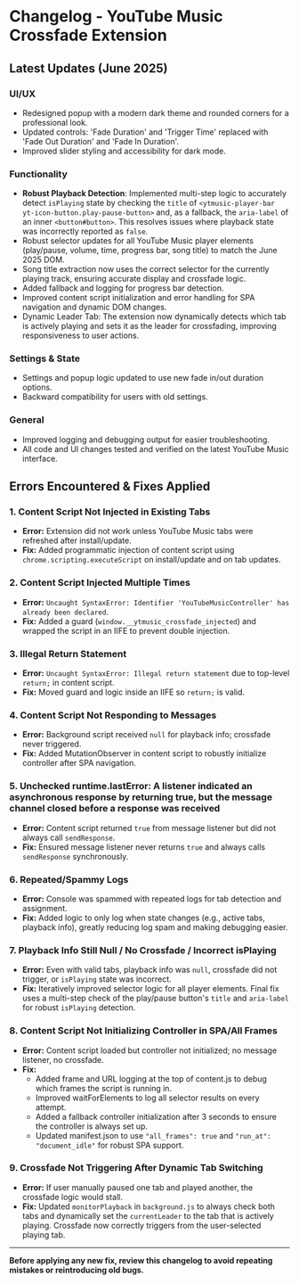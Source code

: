 # Changelog - YouTube Music Crossfade Extension

## Latest Updates (June 2025)

### UI/UX
- Redesigned popup with a modern dark theme and rounded corners for a professional look.
- Updated controls: 'Fade Duration' and 'Trigger Time' replaced with 'Fade Out Duration' and 'Fade In Duration'.
- Improved slider styling and accessibility for dark mode.

### Functionality
- **Robust Playback Detection**: Implemented multi-step logic to accurately detect `isPlaying` state by checking the `title` of `<ytmusic-player-bar yt-icon-button.play-pause-button>` and, as a fallback, the `aria-label` of an inner `<button#button>`. This resolves issues where playback state was incorrectly reported as `false`.
- Robust selector updates for all YouTube Music player elements (play/pause, volume, time, progress bar, song title) to match the June 2025 DOM.
- Song title extraction now uses the correct selector for the currently playing track, ensuring accurate display and crossfade logic.
- Added fallback and logging for progress bar detection.
- Improved content script initialization and error handling for SPA navigation and dynamic DOM changes.
- Dynamic Leader Tab: The extension now dynamically detects which tab is actively playing and sets it as the leader for crossfading, improving responsiveness to user actions.

### Settings & State
- Settings and popup logic updated to use new fade in/out duration options.
- Backward compatibility for users with old settings.

### General
- Improved logging and debugging output for easier troubleshooting.
- All code and UI changes tested and verified on the latest YouTube Music interface.

## Errors Encountered & Fixes Applied

### 1. Content Script Not Injected in Existing Tabs
- **Error:** Extension did not work unless YouTube Music tabs were refreshed after install/update.
- **Fix:** Added programmatic injection of content script using `chrome.scripting.executeScript` on install/update and on tab updates.

### 2. Content Script Injected Multiple Times
- **Error:** `Uncaught SyntaxError: Identifier 'YouTubeMusicController' has already been declared`.
- **Fix:** Added a guard (`window.__ytmusic_crossfade_injected`) and wrapped the script in an IIFE to prevent double injection.

### 3. Illegal Return Statement
- **Error:** `Uncaught SyntaxError: Illegal return statement` due to top-level `return;` in content script.
- **Fix:** Moved guard and logic inside an IIFE so `return;` is valid.

### 4. Content Script Not Responding to Messages
- **Error:** Background script received `null` for playback info; crossfade never triggered.
- **Fix:** Added MutationObserver in content script to robustly initialize controller after SPA navigation.

### 5. Unchecked runtime.lastError: A listener indicated an asynchronous response by returning true, but the message channel closed before a response was received
- **Error:** Content script returned `true` from message listener but did not always call `sendResponse`.
- **Fix:** Ensured message listener never returns `true` and always calls `sendResponse` synchronously.

### 6. Repeated/Spammy Logs
- **Error:** Console was spammed with repeated logs for tab detection and assignment.
- **Fix:** Added logic to only log when state changes (e.g., active tabs, playback info), greatly reducing log spam and making debugging easier.

### 7. Playback Info Still Null / No Crossfade / Incorrect isPlaying
- **Error:** Even with valid tabs, playback info was `null`, crossfade did not trigger, or `isPlaying` state was incorrect.
- **Fix:** Iteratively improved selector logic for all player elements. Final fix uses a multi-step check of the play/pause button's `title` and `aria-label` for robust `isPlaying` detection.

### 8. Content Script Not Initializing Controller in SPA/All Frames
- **Error:** Content script loaded but controller not initialized; no message listener, no crossfade.
- **Fix:**
  - Added frame and URL logging at the top of content.js to debug which frames the script is running in.
  - Improved waitForElements to log all selector results on every attempt.
  - Added a fallback controller initialization after 3 seconds to ensure the controller is always set up.
  - Updated manifest.json to use `"all_frames": true` and `"run_at": "document_idle"` for robust SPA support.

### 9. Crossfade Not Triggering After Dynamic Tab Switching
- **Error:** If user manually paused one tab and played another, the crossfade logic would stall.
- **Fix:** Updated `monitorPlayback` in `background.js` to always check both tabs and dynamically set the `currentLeader` to the tab that is actively playing. Crossfade now correctly triggers from the user-selected playing tab.

---

**Before applying any new fix, review this changelog to avoid repeating mistakes or reintroducing old bugs.** 